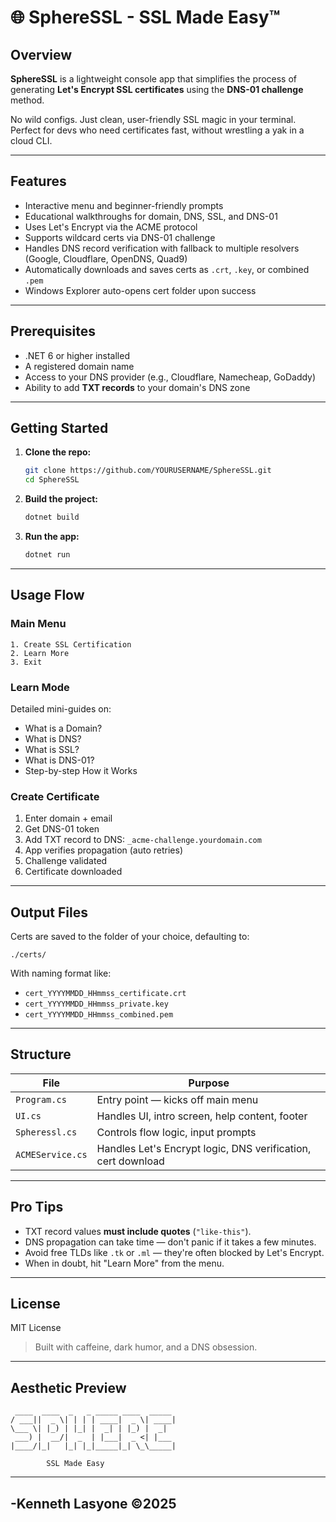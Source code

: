 # 🌐 SphereSSL - SSL Made Easy™

## Overview

**SphereSSL** is a lightweight console app that simplifies the process of generating **Let's Encrypt SSL certificates** using the **DNS-01 challenge** method.

No wild configs. Just clean, user-friendly SSL magic in your terminal.  
Perfect for devs who need certificates fast, without wrestling a yak in a cloud CLI.

---

## Features

- Interactive menu and beginner-friendly prompts
- Educational walkthroughs for domain, DNS, SSL, and DNS-01
- Uses Let's Encrypt via the ACME protocol
- Supports wildcard certs via DNS-01 challenge
- Handles DNS record verification with fallback to multiple resolvers (Google, Cloudflare, OpenDNS, Quad9)
- Automatically downloads and saves certs as `.crt`, `.key`, or combined `.pem`
- Windows Explorer auto-opens cert folder upon success

---

## Prerequisites

- .NET 6 or higher installed
- A registered domain name
- Access to your DNS provider (e.g., Cloudflare, Namecheap, GoDaddy)
- Ability to add **TXT records** to your domain's DNS zone

---

## Getting Started

1. **Clone the repo:**

    ```bash
    git clone https://github.com/YOURUSERNAME/SphereSSL.git
    cd SphereSSL
    ```

2. **Build the project:**

    ```bash
    dotnet build
    ```

3. **Run the app:**

    ```bash
    dotnet run
    ```

---

## Usage Flow

### Main Menu

```text
1. Create SSL Certification
2. Learn More
3. Exit
```

### Learn Mode

Detailed mini-guides on:

- What is a Domain?
- What is DNS?
- What is SSL?
- What is DNS-01?
- Step-by-step How it Works

### Create Certificate

1. Enter domain + email
2. Get DNS-01 token
3. Add TXT record to DNS: `_acme-challenge.yourdomain.com`
4. App verifies propagation (auto retries)
5. Challenge validated
6. Certificate downloaded 

---

## Output Files

Certs are saved to the folder of your choice, defaulting to:

```
./certs/
```

With naming format like:

- `cert_YYYYMMDD_HHmmss_certificate.crt`
- `cert_YYYYMMDD_HHmmss_private.key`
- `cert_YYYYMMDD_HHmmss_combined.pem`

---

## Structure

| File               | Purpose                                          |
|--------------------|--------------------------------------------------|
| `Program.cs`       | Entry point — kicks off main menu               |
| `UI.cs`            | Handles UI, intro screen, help content, footer  |
| `Spheressl.cs`     | Controls flow logic, input prompts              |
| `ACMEService.cs`   | Handles Let's Encrypt logic, DNS verification, cert download |

---

## Pro Tips

- TXT record values **must include quotes** (`"like-this"`).
- DNS propagation can take time — don't panic if it takes a few minutes.
- Avoid free TLDs like `.tk` or `.ml` — they're often blocked by Let's Encrypt.
- When in doubt, hit "Learn More" from the menu.



---

## License

MIT License

> Built with caffeine, dark humor, and a DNS obsession.

---

## Aesthetic Preview

```
 ____  ____  _   _ _____ ____  _____  
/ ___||  _ \| | | | ____|  _ \| ____| 
\___ \| |_) | |_| |  _| | |_) |  _|    
 ___) |  __/|  _  | |___|  _ <| |___   
|____/|_|   |_| |_|_____|_| \_\_____| 

        SSL Made Easy
```

---

## -Kenneth Lasyone ©2025
